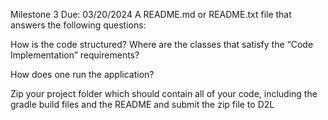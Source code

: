 Milestone 3 Due: 03/20/2024
A README.md or README.txt file that answers the following questions:

How is the code structured? Where are the classes that satisfy the “Code Implementation” requirements?

How does one run the application?

Zip your project folder which should contain all of your code, including the gradle build files and
the README and submit the zip file to D2L
